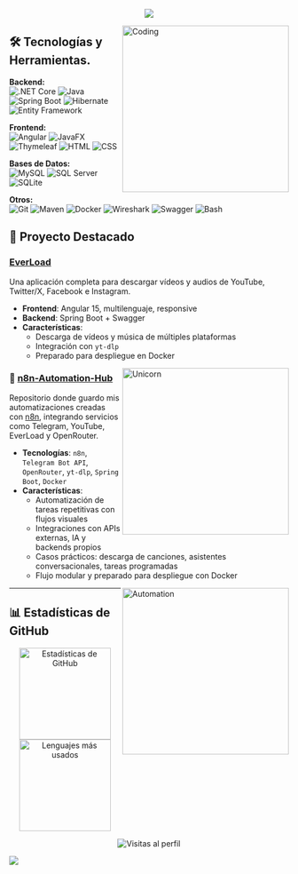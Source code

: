 <p align="center">
  <a href="https://github.com/DenverCoder1/readme-typing-svg">
    <img src="https://readme-typing-svg.herokuapp.com?font=Time+New+Roman&color=cyan&size=25&center=true&vCenter=true&width=600&height=100&lines=Hola,+Soy+Xián+Durán!;Junior+Software+Developer">
  </a>
</p>

<img align="right" alt="Coding" width="300" src="https://cdn.dribbble.com/users/1277312/screenshots/14733298/media/39b1045e593737587dd60e42c8422d1f.gif">

## 🛠 Tecnologías y Herramientas.

**Backend:**  
![.NET Core](https://img.shields.io/badge/.NET%20Core-512BD4?style=for-the-badge&logo=.net&logoColor=white) ![Java](https://img.shields.io/badge/Java-007396?style=for-the-badge&logo=java&logoColor=white) ![Spring Boot](https://img.shields.io/badge/Spring%20Boot-6DB33F?style=for-the-badge&logo=spring&logoColor=white) ![Hibernate](https://img.shields.io/badge/Hibernate-59666C?style=for-the-badge&logo=hibernate&logoColor=white) ![Entity Framework](https://img.shields.io/badge/Entity%20Framework-512BD4?style=for-the-badge&logo=.net&logoColor=white)

**Frontend:**  
![Angular](https://img.shields.io/badge/Angular-DD0031?style=for-the-badge&logo=angular&logoColor=white) ![JavaFX](https://img.shields.io/badge/JavaFX-FF7800?style=for-the-badge&logo=java&logoColor=white) ![Thymeleaf](https://img.shields.io/badge/Thymeleaf-005F0F?style=for-the-badge&logo=thymeleaf&logoColor=white) ![HTML](https://img.shields.io/badge/HTML-E34F26?style=for-the-badge&logo=html5&logoColor=white) ![CSS](https://img.shields.io/badge/CSS-1572B6?style=for-the-badge&logo=css3&logoColor=white)

**Bases de Datos:**  
![MySQL](https://img.shields.io/badge/MySQL-4479A1?style=for-the-badge&logo=mysql&logoColor=white) ![SQL Server](https://img.shields.io/badge/SQL%20Server-CC2927?style=for-the-badge&logo=microsoft-sql-server&logoColor=white) ![SQLite](https://img.shields.io/badge/SQLite-003B57?style=for-the-badge&logo=sqlite&logoColor=white)

**Otros:**  
![Git](https://img.shields.io/badge/Git-F05032?style=for-the-badge&logo=git&logoColor=white) ![Maven](https://img.shields.io/badge/Maven-C71A36?style=for-the-badge&logo=apache-maven&logoColor=white) ![Docker](https://img.shields.io/badge/Docker-2496ED?style=for-the-badge&logo=docker&logoColor=white) ![Wireshark](https://img.shields.io/badge/Wireshark-1679A7?style=for-the-badge&logo=wireshark&logoColor=white) ![Swagger](https://img.shields.io/badge/Swagger-85EA2D?style=for-the-badge&logo=swagger&logoColor=black) ![Bash](https://img.shields.io/badge/Bash-4EAA25?style=for-the-badge&logo=gnu-bash&logoColor=white)

## 🚀 Proyecto Destacado

### [EverLoad](https://github.com/xianDT01/everload)
Una aplicación completa para descargar vídeos y audios de YouTube, Twitter/X, Facebook e Instagram.

- **Frontend**: Angular 15, multilenguaje, responsive
- **Backend**: Spring Boot + Swagger
- **Características**:
  - Descarga de vídeos y música de múltiples plataformas
  - Integración con `yt-dlp`
  - Preparado para despliegue en Docker

<img align="right" width=300px alt="Unicorn" src="https://c.tenor.com/GN73MKBawZYAAAAi/busy-cute.gif" />

### 🔁 [n8n-Automation-Hub](https://github.com/xianDT01/n8n-automation-hub)

Repositorio donde guardo mis automatizaciones creadas con [n8n](https://n8n.io/), integrando servicios como Telegram, YouTube, EverLoad y OpenRouter.

- **Tecnologías**: `n8n`, `Telegram Bot API`, `OpenRouter`, `yt-dlp`, `Spring Boot`, `Docker`
- **Características**:
  - Automatización de tareas repetitivas con flujos visuales
  - Integraciones con APIs externas, IA y backends propios
  - Casos prácticos: descarga de canciones, asistentes conversacionales, tareas programadas
  - Flujo modular y preparado para despliegue con Docker

<img align="right" width=300px alt="Automation" src="https://media.giphy.com/media/v1.Y2lkPTc5MGI3NjExdDY4azA5Z3phM2djMWdxeXhzNnRtdmt0aW1yc3U4bGZhdnN3NnljYSZlcD12MV9naWZzX3NlYXJjaCZjdD1n/Ll22OhMLAlVDb8UQWe/giphy.gif" />

---

## 📊 Estadísticas de GitHub

<p align="center">
  <img src="https://github-readme-stats.vercel.app/api?username=xianDT01&show_icons=true&theme=radical" alt="Estadísticas de GitHub" height="165" />
  <img src="https://github-readme-stats.vercel.app/api/top-langs/?username=xianDT01&layout=compact&theme=radical" alt="Lenguajes más usados" height="165" />
</p>

<p align="center">
  <img src="https://komarev.com/ghpvc/?username=xianDT01&color=blueviolet" alt="Visitas al perfil" />
</p>

![](https://komarev.com/ghpvc/?username=xianDT01&color=blueviolet)
